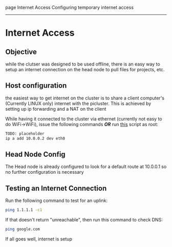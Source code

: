 page
Internet Access
Configuring temporary internet access

---

# Internet Access

## Objective

while the clutser was designed to be used offline, there is an easy way to setup an internet connection on the head node to pull files for projects, etc.

## Host configuration

the easiest way to get internet on the cluster is to share a client computer's (Currently LINUX only) internet with the picluster. This is achieved by setting up ip forwarding and a NAT on the client

While having it connected to the cluster via ethernet (currently not easy to do WiFi->WiFi), issue the following commands ***OR*** run [this](https://github.com/userjack6880/picluster/raw/refs/heads/main/create_NAT_picluster.sh) script as root:

```bash
TODO: placeholder
ip a add 10.0.0.2 dev eth0
```

## Head Node Config

The Head node is already configured to look for a default route at 10.0.0.1 so no further configuration is necessary

## Testing an Internet Connection

Run the following command to test for an uplink:

```bash
ping 1.1.1.1 -c1
```

If that doesn't return "unreachable", then run this command to check DNS:

```bash
ping google.com
```

If all goes well, internet is setup
